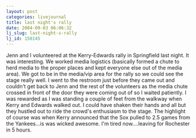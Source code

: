 ```yaml
---
layout: post
categories: livejournal
title: last night's rally
date: 2004-09-03 06:06:32
lj_slug: last-night-s-rally
lj_id: 150145
---
```

Jenn and I volunteered at the Kerry-Edwards rally in Springfield last night. It was interesting. We worked media logistics (basically formed a chute to herd media to the proper places and kept everyone else out of the media area). We got to be in the media/vip area for the rally so we could see the stage really well. I went to the restroom just before they came out and couldn't get back to Jenn and the rest of the volunteers as the media chute crossed in front of the door they were coming out of so I waited patiently. I was rewarded as I was standing a couple of feet from the walkway when Kerry and Edwards walked out. I could have shaken their hands and all but they hustled out to ride the crowd's enthusiasm to the stage. The highlight of course was when Kerry announced that the Sox pulled to 2.5 games from the Yankees...is was wicked awesome. I'm tired now....leaving for Rochester in 5 hours.
